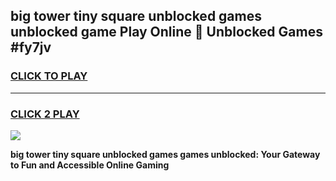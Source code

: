 
## big tower tiny square unblocked games unblocked game Play Online 👋 Unblocked Games #fy7jv
<h3>
<a href="https://premium.freeplayer.one?title=big_tower_tiny_square_unblocked_games&ref=21F">CLICK TO PLAY</a></h3>
<hr>

<h3>
<a href="https://premium.freeplayer.one?title=big_tower_tiny_square_unblocked_games&ref=21F">CLICK 2 PLAY</a>
  
</h3>

<a href="https://premium.freeplayer.one?title=big_tower_tiny_square_unblocked_games&ref=21F/"><img src="https://clearcache.store/games.png"></a>


**big tower tiny square unblocked games games unblocked: Your Gateway to Fun and Accessible Online Gaming**
